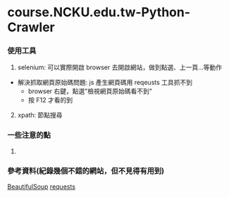 # course.NCKU.edu.tw-Python-Crawler

### 使用工具
1. selenium: 可以實際開啟 browser 去開啟網站，做到點選、上一頁...等動作
  * 解決抓取網頁原始碼問題: js 產生網頁碼用 reqeusts 工具抓不到
    * browser 右鍵，點選"檢視網頁原始碼看不到"
    * 按 F12 才看的到
2. xpath: 節點搜尋

### 一些注意的點
1. 

### 參考資料(紀錄幾個不錯的網站，但不見得有用到)
[BeautifulSoup](https://blog.gtwang.org/programming/python-beautiful-soup-module-scrape-web-pages-tutorial/)
[requests](https://blog.gtwang.org/programming/python-requests-module-tutorial/)


